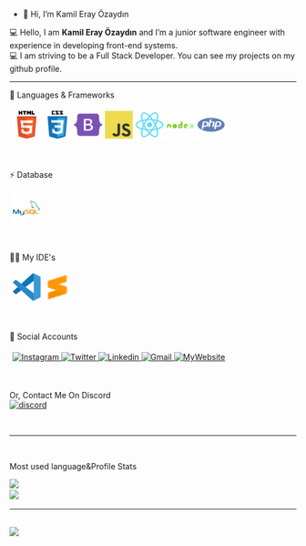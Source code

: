 - 👋 Hi, I’m Kamil Eray Özaydın

💻 Hello, I am <b>Kamil Eray Özaydın</b> and I’m a junior software engineer with experience in developing front-end systems.
<br>
💻 I am striving to be a Full Stack Developer. You can see my projects on my github profile.

<hr>

🤖 Languages & Frameworks <br>

<p aling="left" style="padding: 5px">
  <img src="https://raw.githubusercontent.com/devicons/devicon/master/icons/html5/html5-original-wordmark.svg" title="HTML5" alt="HTML5" width="50"/>
  <img src="https://raw.githubusercontent.com/devicons/devicon/master/icons/css3/css3-original-wordmark.svg" title="CSS3" alt="CSS3" width="50"/>
  <img src="https://github.com/devicons/devicon/blob/master/icons/bootstrap/bootstrap-plain.svg" title="Bootstrap" alt="Bootstrap" width="50"/>
  <img src="https://github.com/devicons/devicon/blob/master/icons/javascript/javascript-original.svg" title="Javascript" alt="Javascript" width="50"/>
  <img src="https://github.com/devicons/devicon/blob/master/icons/react/react-original.svg" title="ReactJS" alt="ReactJS" width="50"/>
  <img src="https://github.com/devicons/devicon/blob/master/icons/nodejs/nodejs-plain-wordmark.svg" title="NodeJS" alt="NodeJS" width="50"/>
  <img src="https://github.com/devicons/devicon/blob/master/icons/php/php-plain.svg" title="PHP" alt="PHP" width="50"/>

</p>

<br>

⚡ Database <br>
<p aling="left" style="padding: 5px">
  <img src="https://github.com/devicons/devicon/blob/master/icons/mysql/mysql-original-wordmark.svg" title="MySQL" alt="MySQL" width="50"/>
</p>

<br>

👩‍💻 My IDE's <br>
<p aling="left" style="padding: 5px">
  <img src="https://github.com/devicons/devicon/blob/master/icons/vscode/vscode-original.svg" title="VSCode" alt="VSCode" width="50"/>
  <img src="https://github.com/SublimeText/AFileIcon/blob/master/icons/svg/file_type_sublime.svg" title="SublimeText3" alt="SublimeText3" width="50"/>
</p>  

<br>

🤝 Social Accounts <br>
<p aling="left" style="padding: 5px">

  <a href="https://www.instagram.com/keray.exe/" rel="nofollow">
  <img src="https://github.com/gauravghongde/social-icons/blob/master/SVG/Color/Instagram.svg" title="Instagram" alt="Instagram" width="50"/>
  </a>

  <a href="https://twitter.com/kamil_eray03" rel="nofollow">
  <img src="https://github.com/gauravghongde/social-icons/blob/master/SVG/Color/Twitter.svg" title="Twitter" alt="Twitter" width="50"/>
  </a>

  <a href="https://www.linkedin.com/in/kamil-eray-özaydın-231760243/" rel="nofollow">
  <img src="https://github.com/gauravghongde/social-icons/blob/master/SVG/Color/LinkedIN.svg" title="LinkedIN" alt="Linkedin" width="50"/>
  </a>

  <a href="mailto:admin.eray@protonmail.com" rel="nofollow">
  <img src="https://github.com/gauravghongde/social-icons/blob/master/SVG/Color/Gmail.svg" title="Gmail" alt="Gmail" width="50"/>
  </a>


  <a href="https://keray.site" rel="nofollow">
  <img src="https://github.com/gauravghongde/social-icons/blob/master/SVG/Color/WWW.svg" title="My Website" alt="MyWebsite" width="50"/>
  </a>
</p>

<br>

Or, Contact Me On Discord
<br>
<a href="https://discord.com/users/474947792578674689" target="_blank">
  <img src="https://img.shields.io/badge/Discord-5865F2?style=for-the-badge&logo=discord&logoColor=white" alt="discord">
</a>


<br>

<hr>

<br>

Most used language&Profile Stats

<img src="https://github-readme-stats.vercel.app/api/top-langs/?username=kamileray&layout=compact&theme=dark" >

<br>


<img src="https://github-readme-stats.vercel.app/api?username=kamileray&show_icons=true&theme=dark" >

<br>
<hr>
<br>

<img src="https://i.hizliresim.com/3ssrkeq.gif" >
